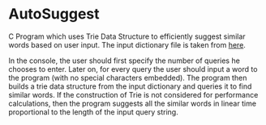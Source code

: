 # AutoSuggest
C Program which uses Trie Data Structure to efficiently suggest similar words based on user input. The input dictionary file is taken from <a href="https://github.com/dwyl/english-words/blob/master/words.txt">here</a>.

In the console, the user should first specify the number of queries he chooses to enter. Later on, for every query the user should input a word to the program (with no special characters embedded). The program then builds a trie data structure from the input dictionary and queries it to find similar words. If the construction of Trie is not considered for performance calculations, then the program suggests all the similar words in linear time proportional to the length of the input query string.
